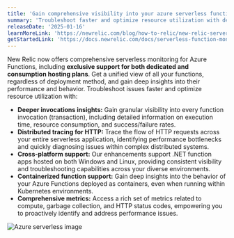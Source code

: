 ```yaml
---
title: 'Gain comprehensive visibility into your azure serverless functions'
summary: 'Troubleshoot faster and optimize resource utilization with deep insights into performance of Azure serverless functions'
releaseDate: '2025-01-16'
learnMoreLink: 'https://newrelic.com/blog/how-to-relic/new-relic-serverless-monitoring-for-azure-functions'
getStartedLink: 'https://docs.newrelic.com/docs/serverless-function-monitoring/overview/'
---
```


New Relic now offers comprehensive serverless monitoring for Azure Functions, including **exclusive support for both dedicated and consumption hosting plans**. Get a unified view of all your functions, regardless of deployment method, and gain deep insights into their performance and behavior. Troubleshoot issues faster and optimize resource utilization with:

* **Deeper invocations insights:** Gain granular visibility into every function invocation (transaction), including detailed information on execution time, resource consumption, and success/failure rates.
* **Distributed tracing for HTTP:** Trace the flow of HTTP requests across your entire serverless application, identifying performance bottlenecks and quickly diagnosing issues within complex distributed systems.
* **Cross-platform support:** Our enhancements support .NET function apps hosted on both Windows and Linux, providing consistent visibility and troubleshooting capabilities across your diverse environments.
* **Containerized function support:** Gain deep insights into the behavior of your Azure Functions deployed as containers, even when running within Kubernetes environments.
* **Comprehensive metrics:** Access a rich set of metrics related to compute, garbage collection, and HTTP status codes, empowering you to proactively identify and address performance issues.

![Azure serverless image](/images/azureserverless.webp "Azure serverless")